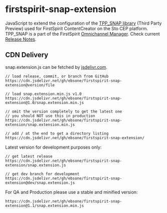# firstspirit-snap-extension
JavaScript to extend the configuration of the [TPP_SNAP library](https://docs.e-spirit.com/tpp/snap/index.html) (Third Party Preview) used for FirstSpirit ContentCreator on the Sto CEP platform. TPP_SNAP is a part of the FirstSpirit [Omnichannel Manager](https://docs.e-spirit.com/tpp/). Check current [Release Notes](https://docs.e-spirit.com/tpp/releasenotes/index.html.en).

## CDN Delivery
snap.extension.js can be fetched by [jsdelivr.com](https://www.jsdelivr.com/).

```text
// load release, commit, or branch from GitHub
https://cdn.jsdelivr.net/gh/ebsone/firstspirit-snap-extension@version/file

// load snap.extension.min.js v1.0
https://cdn.jsdelivr.net/gh/ebsone/firstspirit-snap-extension@1.0/snap.extension.min.js

// omit the version completely to get the latest one
// you should NOT use this in production
https://cdn.jsdelivr.net/gh/ebsone/firstspirit-snap-extension/snap.extension.min.js

// add / at the end to get a directory listing
https://cdn.jsdelivr.net/gh/ebsone/firstspirit-snap-extension/
```

Latest version for development purposes only:
```text
// get latest release
https://cdn.jsdelivr.net/gh/ebsone/firstspirit-snap-extension/snap.extension.js

// get dev branch for development
https://cdn.jsdelivr.net/gh/ebsone/firstspirit-snap-extension@dev/snap.extension.js
```

For QA and Production please use a stable and minified version:
```text
https://cdn.jsdelivr.net/gh/ebsone/firstspirit-snap-extension@1.1/snap.extension.min.js
```